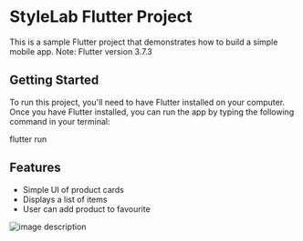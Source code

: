 # StyleLab Flutter Project

This is a sample Flutter project that demonstrates how to build a simple mobile app.
Note: Flutter version 3.7.3

## Getting Started

To run this project, you'll need to have Flutter installed on your computer. Once you have Flutter installed, you can run the app by typing the following command in your terminal:

flutter run

## Features

- Simple UI of product cards
- Displays a list of items 
- User can add product to favourite

<!-- ![alt text](https://github.com/asif46/StyleLab/blob/main/assets/project-UI.png) -->
<img src="https://github.com/asif46/StyleLab/blob/main/assets/project-UI.png" alt="image description" class="no-click">

